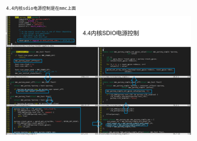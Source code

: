 ```
4.4内核sdio电源控制是在mmc上面
```
![image](./4.4%E5%86%85%E6%A0%B8sdio%E7%94%B5%E6%BA%90%E6%8E%A7%E5%88%B6.png)
